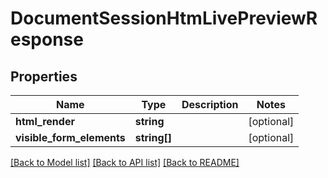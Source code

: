 # DocumentSessionHtmLivePreviewResponse

## Properties
Name | Type | Description | Notes
------------ | ------------- | ------------- | -------------
**html_render** | **string** |  | [optional] 
**visible_form_elements** | **string[]** |  | [optional] 

[[Back to Model list]](../README.md#documentation-for-models) [[Back to API list]](../README.md#documentation-for-api-endpoints) [[Back to README]](../README.md)


